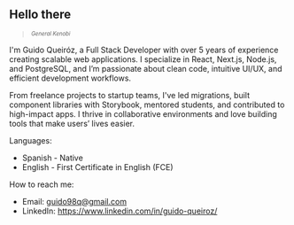 ## Hello there
> <sup><sub>_General Kenobi_</sub></sup>

I'm Guido Queiróz, a Full Stack Developer with over 5 years of experience creating scalable web applications. I specialize in React, Next.js, Node.js, and PostgreSQL, and I’m passionate about clean code, intuitive UI/UX, and efficient development workflows.

From freelance projects to startup teams, I've led migrations, built component libraries with Storybook, mentored students, and contributed to high-impact apps. I thrive in collaborative environments and love building tools that make users’ lives easier.

Languages:
 - Spanish - Native
 - English - First Certificate in English (FCE)

How to reach me:
 - Email: guido98q@gmail.com
 - LinkedIn: https://www.linkedin.com/in/guido-queiroz/

